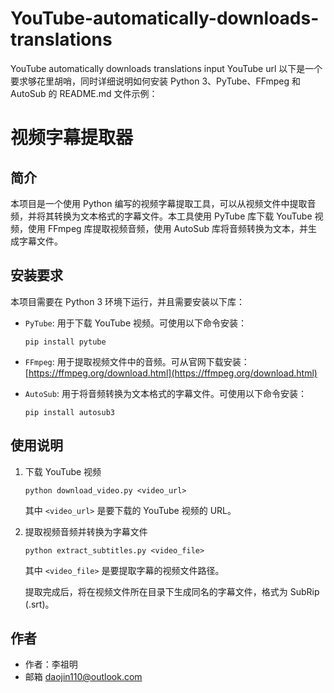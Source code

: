 # YouTube-automatically-downloads-translations
YouTube automatically downloads translations input YouTube url
以下是一个要求够花里胡哨，同时详细说明如何安装 Python 3、PyTube、FFmpeg 和 AutoSub 的 README.md 文件示例：

# 视频字幕提取器

## 简介

本项目是一个使用 Python 编写的视频字幕提取工具，可以从视频文件中提取音频，并将其转换为文本格式的字幕文件。本工具使用 PyTube 库下载 YouTube 视频，使用 FFmpeg 库提取视频音频，使用 AutoSub 库将音频转换为文本，并生成字幕文件。

## 安装要求

本项目需要在 Python 3 环境下运行，并且需要安装以下库：

- `PyTube`: 用于下载 YouTube 视频。可使用以下命令安装：

  ````
  pip install pytube

- `FFmpeg`: 用于提取视频文件中的音频。可从官网下载安装：[https://ffmpeg.org/download.html](https://ffmpeg.org/download.html)

- `AutoSub`: 用于将音频转换为文本格式的字幕文件。可使用以下命令安装：

  ````
  pip install autosub3

## 使用说明

1. 下载 YouTube 视频

   ````
   python download_video.py <video_url>
   ````

   其中 `<video_url>` 是要下载的 YouTube 视频的 URL。

2. 提取视频音频并转换为字幕文件

   ````
   python extract_subtitles.py <video_file>
   ````
   
   其中 `<video_file>` 是要提取字幕的视频文件路径。

   提取完成后，将在视频文件所在目录下生成同名的字幕文件，格式为 SubRip (.srt)。

## 作者

- 作者：李祖明
- 邮箱 daojin110@outlook.com
